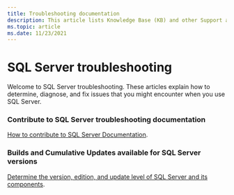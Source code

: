 ```yaml
---
title: Troubleshooting documentation
description: This article lists Knowledge Base (KB) and other Support articles for SQL Server.
ms.topic: article
ms.date: 11/23/2021
---
```

# SQL Server troubleshooting

Welcome to SQL Server troubleshooting. These articles explain how to determine, diagnose, and fix issues that you might encounter when you use SQL Server.

### Contribute to SQL Server troubleshooting documentation

[How to contribute to SQL Server Documentation](/sql/sql-server/sql-server-docs-contribute).

### Builds and Cumulative Updates available for SQL Server versions

[Determine the version, edition, and update level of SQL Server and its components](/troubleshoot/sql/general/determine-version-edition-update-level).

